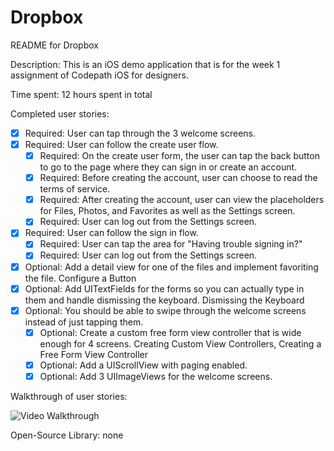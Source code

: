 # Dropbox

README for Dropbox

Description:
This is an iOS demo application that is for the week 1 assignment of Codepath iOS for designers.

Time spent: 12 hours spent in total

Completed user stories:
* [x] Required: User can tap through the 3 welcome screens.
* [x] Required: User can follow the create user flow.
	* [x] Required: On the create user form, the user can tap the back button to go to the page where they can sign in or create an account.
	* [x] Required: Before creating the account, user can choose to read the terms of service.
	* [x] Required: After creating the account, user can view the placeholders for Files, Photos, and Favorites as well as the Settings screen.
	* [x] Required: User can log out from the Settings screen.
* [x] Required: User can follow the sign in flow.
	* [x] Required: User can tap the area for "Having trouble signing in?"
	* [x] Required: User can log out from the Settings screen.
* [x] Optional: Add a detail view for one of the files and implement favoriting the file. Configure a Button
* [x] Optional: Add UITextFields for the forms so you can actually type in them and handle dismissing the keyboard. Dismissing the Keyboard
* [x] Optional: You should be able to swipe through the welcome screens instead of just tapping them.
	* [x] Optional: Create a custom free form view controller that is wide enough for 4 screens. Creating Custom View Controllers, Creating a Free Form View Controller
	* [x] Optional: Add a UIScrollView with paging enabled.
	* [x] Optional: Add 3 UIImageViews for the welcome screens.

Walkthrough of user stories: 

![Video Walkthrough](tippy.gif?raw=true)

Open-Source Library: none



